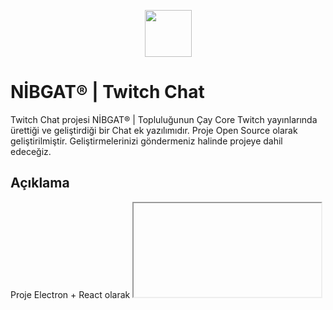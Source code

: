 <p align="center">
    <img
        src="https://nibgat.com/apps/twitchchat/sources/assets/images/logo128.png"
        width="75px"
        height="75px"
    />
</p>

# NİBGAT® | Twitch Chat
Twitch Chat projesi NİBGAT® | Topluluğunun Çay Core Twitch yayınlarında ürettiği ve geliştirdiği bir Chat ek yazılımıdır.
Proje Open Source olarak geliştirilmiştir. Geliştirmelerinizi göndermeniz halinde projeye dahil edeceğiz.

## Açıklama
Proje Electron + React olarak <iframe> tag'i üzerinden belirtilen kanalın chat'ini önünüze sermektedir. Tek yapmanız gereken
üst kısımda ki bar'a kanalın nickname'ini yazıp bağlan butonuna tıklamaktır.

## Çalıştırma
#### * yarn desktop || npm run desktop
2 komuttan birisini kullanarak geliştirici modunda proje başlatabilirsiniz.
#### * yarn release || npm run release
2 komuttan birisini kullanarak ürün modunda proje çıktısı alabilirsiniz.

## Geliştirici Notları ( Open Source )
- İlk olarak camel case çalışmalısınız.
- Değişken isimlendirmeleri semantic ( anlamlı ) olmalı, ne bilgisi tuttuğunu ve ne için kullanıldığını iyi anlatmalıdır.
- Fonksiyon isimlendirmeleri de semantic olmalıdır. Ne iş yaptığı isminden anlaşılmalıdır.
- Gereksiz kod yazımından kaçınılmalıdır.
- Fonksiyonel programlamaya göre kodlanmalıdır. Tüm işlemler güzel parçalara ayrılmış olmalıdır.
- Değişken isimlendirmeleri ortak düzen açısından ingilizce olarak tercih edilmelidir. ( Yeni bir sistem gelmediği sürece geçerli madde. )

## Lisans
- GNU / General Public License